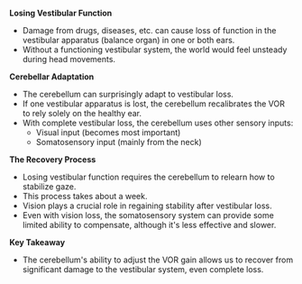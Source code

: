 **Losing Vestibular Function**

- Damage from drugs, diseases, etc. can cause loss of function in the vestibular apparatus (balance organ) in one or both ears.
- Without a functioning vestibular system, the world would feel unsteady during head movements.

**Cerebellar Adaptation**

- The cerebellum can surprisingly adapt to vestibular loss.
- If one vestibular apparatus is lost, the cerebellum recalibrates the VOR to rely solely on the healthy ear.
- With complete vestibular loss, the cerebellum uses other sensory inputs:
    - Visual input (becomes most important)
    - Somatosensory input (mainly from the neck)

**The Recovery Process**

- Losing vestibular function requires the cerebellum to relearn how to stabilize gaze.
- This process takes about a week.
- Vision plays a crucial role in regaining stability after vestibular loss.
- Even with vision loss, the somatosensory system can provide some limited ability to compensate, although it's less effective and slower.

**Key Takeaway**

- The cerebellum's ability to adjust the VOR gain allows us to recover from significant damage to the vestibular system, even complete loss.